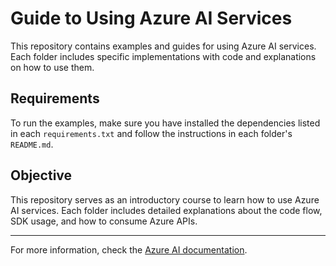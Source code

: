 # Guide to Using Azure AI Services

This repository contains examples and guides for using Azure AI services. Each folder includes specific implementations with code and explanations on how to use them.


## Requirements

To run the examples, make sure you have installed the dependencies listed in each `requirements.txt` and follow the instructions in each folder's `README.md`.

## Objective

This repository serves as an introductory course to learn how to use Azure AI services. Each folder includes detailed explanations about the code flow, SDK usage, and how to consume Azure APIs.

---

For more information, check the [Azure AI documentation](https://azure.microsoft.com/en-us/products/cognitive-services).

